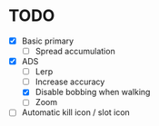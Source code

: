 # TODO
- [x] Basic primary
    - [ ] Spread accumulation
- [x] ADS
    - [ ] Lerp
    - [ ] Increase accuracy
    - [x] Disable bobbing when walking
    - [ ] Zoom
- [ ] Automatic kill icon / slot icon